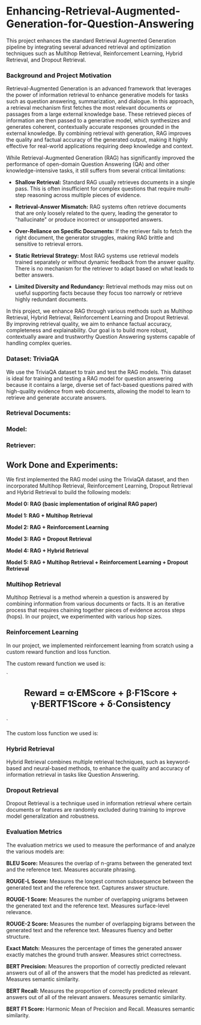 # Enhancing-Retrieval-Augmented-Generation-for-Question-Answering

This project enhances the standard Retrieval Augmented Generation pipeline by integrating several advanced retrieval and optimization techniques such as Multihop Retrieval, Reinforcement Learning, Hybrid Retrieval, and Dropout Retrieval.

### Background and Project Motivation

Retrieval-Augmented Generation is an advanced framework that leverages the power of information retrieval to enhance generative models for tasks such as question answering, summarization, and dialogue. In this approach, a retrieval mechanism first fetches the most relevant documents or passages from a large external knowledge base. These retrieved pieces of information are then passed to a generative model, which synthesizes and generates coherent, contextually accurate responses grounded in the external knowledge. By combining retrieval with generation, RAG improves the quality and factual accuracy of the generated output, making it highly effective for real-world applications requiring deep knowledge and context.

While Retrieval-Augmented Generation (RAG) has significantly improved the performance of open-domain Question Answering (QA) and other knowledge-intensive tasks, it still suffers from several critical limitations:

* **Shallow Retrieval:** Standard RAG usually retrieves documents in a single pass. This is often insufficient for complex questions that require multi-step reasoning across multiple pieces of evidence.

* **Retrieval-Answer Mismatch:** RAG systems often retrieve documents that are only loosely related to the query, leading the generator to "hallucinate" or produce incorrect or unsupported answers.

* **Over-Reliance on Specific Documents:** If the retriever fails to fetch the right document, the generator struggles, making RAG brittle and sensitive to retrieval errors.

* **Static Retrieval Strategy:** Most RAG systems use retrieval models trained separately or without dynamic feedback from the answer quality. There is no mechanism for the retriever to adapt based on what leads to better answers.

* **Limited Diversity and Redundancy:** Retrieval methods may miss out on useful supporting facts because they focus too narrowly or retrieve highly redundant documents.

In this project, we enhance RAG through various methods such as Multihop Retrieval, Hybrid Retrieval, Reinforcement Learning and Dropout Retrieval. By improving retrieval quality, we aim to enhance factual accuracy, completeness and explainability. Our goal is to build more robust, contextually aware and trustworthy Question Answering systems capable of handling complex queries.

### Dataset: TriviaQA
We use the TriviaQA dataset to train and test the RAG models. This dataset is ideal for training and testing a RAG model for question answering because it contains a large, diverse set of fact-based questions paired with high-quality evidence from web documents, allowing the model to learn to retrieve and generate accurate answers.

### Retrieval Documents:

### Model:

### Retriever:

## Work Done and Experiments:

We first implemented the RAG model using the TriviaQA dataset, and then incorporated Multihop Retrieval, Reinforcement Learning, Dropout Retrieval and Hybrid Retrieval to build the following models:

**Model 0: RAG (basic implementation of original RAG paper)**

**Model 1: RAG + Multihop Retrieval**

**Model 2: RAG + Reinforcement Learning**

**Model 3: RAG + Dropout Retrieval**

**Model 4: RAG + Hybrid Retrieval**

**Model 5: RAG + Multihop Retrieval + Reinforcement Learning + Dropout Retrieval**

### Multihop Retrieval
Multihop Retrieval is a method wherein a question is answered by combining information from various documents or facts. It is an iterative process that requires chaining together pieces of evidence across steps (hops).
In our project, we experimented with various hop sizes.

### Reinforcement Learning
In our project, we implemented reinforcement learning from scratch using a custom reward function and loss function.

The custom reward function we used is:

`<p align="center" style="font-size: 24px; font-weight: bold;">
  Reward = α·EMScore + β·F1Score + γ·BERTF1Score + δ·Consistency
</p>`

The custom loss function we used is:

### Hybrid Retrieval
Hybrid Retrieval combines multiple retrieval techniques, such as keyword-based and neural-based methods, to enhance the quality and accuracy of information retrieval in tasks like Question Answering.

### Dropout Retrieval
Dropout Retrieval is a technique used in information retrieval where certain documents or features are randomly excluded during training to improve model generalization and robustness.

### Evaluation Metrics

The evaluation metrics we used to measure the performance of and analyze the various models are:

**BLEU Score:** Measures the overlap of n-grams between the generated text and the reference text. Measures accurate phrasing.

**ROUGE-L Score:** Measures the longest common subsequence between the generated text and the reference text. Captures answer structure.

**ROUGE-1 Score:** Measures the number of overlapping unigrams between the generated text and the reference text. Measures surface-level relevance.

**ROUGE-2 Score:** Measures the number of overlapping bigrams between the generated text and the reference text. Measures fluency and better structure.

**Exact Match:** Measures the percentage of times the generated answer exactly matches the ground truth answer. Measures strict correctness.

**BERT Precision:** Measures the proportion of correctly predicted relevant answers out of all of the answers that the model has predicted as relevant. Measures semantic similarity.

**BERT Recall:** Measures the proportion of correctly predicted relevant answers out of all of the relevant answers. Measures semantic similarity.

**BERT F1 Score:** Harmonic Mean of Precision and Recall. Measures semantic similarity.
